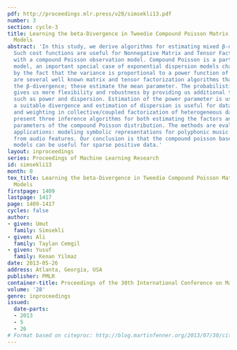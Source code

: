 ```yaml
---
pdf: http://proceedings.mlr.press/v28/simsekli13.pdf
number: 3
section: cycle-3
title: Learning the beta-Divergence in Tweedie Compound Poisson Matrix Factorization
  Models
abstract: 'In this study, we derive algorithms for estimating mixed β-divergences.
  Such cost functions are useful for Nonnegative Matrix and Tensor Factorization models
  with a compound Poisson observation model. Compound Poisson is a particular Tweedie
  model, an important special case of exponential dispersion models characterized
  by the fact that the variance is proportional to a power function of the mean. There
  are several well known matrix and tensor factorization algorithms that minimize
  the β-divergence; these estimate the mean parameter. The probabilistic interpretation
  gives us more flexibility and robustness by providing us additional tunable parameters
  such as power and dispersion. Estimation of the power parameter is useful for choosing
  a suitable divergence and estimation of dispersion is useful for data driven regularization
  and weighting in collective/coupled factorization of heterogeneous datasets. We
  present three inference algorithms for both estimating the factors and the additional
  parameters of the compound Poisson distribution. The methods are evaluated on two
  applications: modeling symbolic representations for polyphonic music and lyric prediction
  from audio features. Our conclusion is that the compound poisson based factorization
  models can be useful for sparse positive data.'
layout: inproceedings
series: Proceedings of Machine Learning Research
id: simsekli13
month: 0
tex_title: Learning the beta-Divergence in Tweedie Compound Poisson Matrix Factorization
  Models
firstpage: 1409
lastpage: 1417
page: 1409-1417
cycles: false
author:
- given: Umut
  family: Simsekli
- given: Ali
  family: Taylan Cemgil
- given: Yusuf
  family: Kenan Yilmaz
date: 2013-05-26
address: Atlanta, Georgia, USA
publisher: PMLR
container-title: Proceedings of the 30th International Conference on Machine Learning
volume: '28'
genre: inproceedings
issued:
  date-parts:
  - 2013
  - 5
  - 26
# Format based on citeproc: http://blog.martinfenner.org/2013/07/30/citeproc-yaml-for-bibliographies/
---
```

